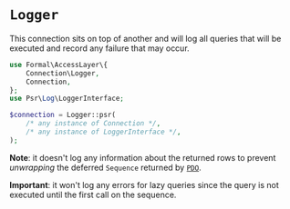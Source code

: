 # `Logger`

This connection sits on top of another and will log all queries that will be executed and record any failure that may occur.

```php
use Formal\AccessLayer\{
    Connection\Logger,
    Connection,
};
use Psr\Log\LoggerInterface;

$connection = Logger::psr(
    /* any instance of Connection */,
    /* any instance of LoggerInterface */,
);
```

**Note**: it doesn't log any information about the returned rows to prevent _unwrapping_ the deferred `Sequence` returned by [`PDO`](pdo.md).

**Important**: it won't log any errors for lazy queries since the query is not executed until the first call on the sequence.
